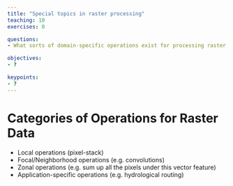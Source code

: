 ```yaml
---
title: "Special topics in raster processing"
teaching: 10
exercises: 0

questions:
- What sorts of domain-specific operations exist for processing raster datasets?

objectives:
- ?

keypoints:
- ?
---
```



# Categories of Operations for Raster Data

* Local operations (pixel-stack)
* Focal/Neighborhood operations (e.g. convolutions)
* Zonal operations (e.g. sum up all the pixels under this vector feature)
* Application-specific operations (e.g. hydrological routing)
